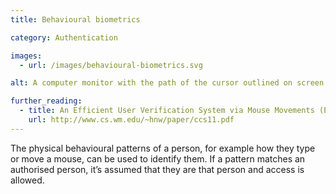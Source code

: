 ```yaml
---
title: Behavioural biometrics

category: Authentication

images:
  - url: /images/behavioural-biometrics.svg

alt: A computer monitor with the path of the cursor outlined on screen.

further_reading:
  - title: An Efficient User Verification System via Mouse Movements (PDF)
    url: http://www.cs.wm.edu/~hnw/paper/ccs11.pdf
---
```


The physical behavioural patterns of a person, for example how they type or move a mouse, can be used to identify them. If a pattern matches an authorised person, it’s assumed that they are that person and access is allowed.
